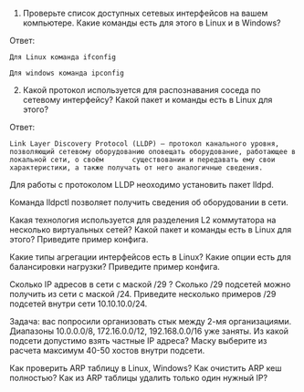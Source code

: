 1) Проверьте список доступных сетевых интерфейсов на вашем компьютере. Какие команды есть для этого в Linux и в Windows?

  Ответ: 
  
    Для Linux команда ifconfig
  
    Для windows команда ipconfig


2) Какой протокол используется для распознавания соседа по сетевому интерфейсу? Какой пакет и команды есть в Linux для этого?
  
  Ответ:
   
    Link Layer Discovery Protocol (LLDP) — протокол канального уровня, позволяющий сетевому оборудованию оповещать оборудование, работающее в локальной сети, о своём       существовании и передавать ему свои характеристики, а также получать от него аналогичные сведения.
  
  Для работы с протоколом LLDP неоходимо установить пакет lldpd.
  
  Команда lldpctl позволяет получить сведения об оборудовании в сети.

Какая технология используется для разделения L2 коммутатора на несколько виртуальных сетей? Какой пакет и команды есть в Linux для этого? Приведите пример конфига.

Какие типы агрегации интерфейсов есть в Linux? Какие опции есть для балансировки нагрузки? Приведите пример конфига.

Сколько IP адресов в сети с маской /29 ? Сколько /29 подсетей можно получить из сети с маской /24. Приведите несколько примеров /29 подсетей внутри сети 10.10.10.0/24.

Задача: вас попросили организовать стык между 2-мя организациями. Диапазоны 10.0.0.0/8, 172.16.0.0/12, 192.168.0.0/16 уже заняты. Из какой подсети допустимо взять частные IP адреса? Маску выберите из расчета максимум 40-50 хостов внутри подсети.

Как проверить ARP таблицу в Linux, Windows? Как очистить ARP кеш полностью? Как из ARP таблицы удалить только один нужный IP?
